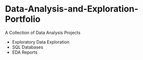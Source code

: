 # Data-Analysis-and-Exploration-Portfolio
A Collection of Data Analysis Projects
- Exploratory Data Exploration
- SQL Databases
- EDA Reports
  
